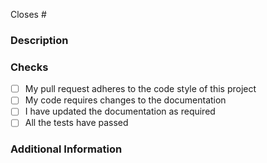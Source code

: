 <!--
Thanks for creating this pull request 🤗

Please make sure that the pull request is limited to one type (docs, feature, etc.) and keep it as small as possible. You can open multiple prs instead of opening a huge one.
-->

<!-- If this pull request closes an issue, please mention the issue number below -->
Closes # <!-- Issue # here -->

### Description
<!-- Add a brief description of the pull request -->

<!-- You can also choose to add a list of changes and if they have been completed or not by using the markdown to-do list syntax
- [ ] Not Completed
- [x] Completed
-->

### Checks
<!-- Make sure your pull request passes the CI checks and do check the following fields as needed - -->
- [ ] My pull request adheres to the code style of this project
- [ ] My code requires changes to the documentation
- [ ] I have updated the documentation as required
- [ ] All the tests have passed

### Additional Information
<!-- Any additional information like breaking changes, dependencies added, screenshots, comparisons between new and old behavior, etc. -->
